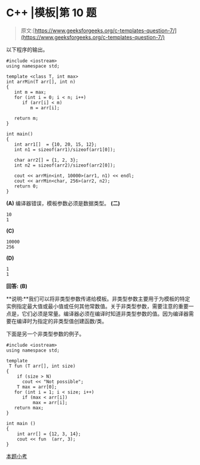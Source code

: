 # C++ |模板|第 10 题

> 原文:[https://www.geeksforgeeks.org/c-templates-question-7/](https://www.geeksforgeeks.org/c-templates-question-7/)

以下程序的输出。

```
#include <iostream>
using namespace std;

template <class T, int max>
int arrMin(T arr[], int n)
{
   int m = max;
   for (int i = 0; i < n; i++)
      if (arr[i] < m)
         m = arr[i];

   return m;
}

int main()
{
   int arr1[]  = {10, 20, 15, 12};
   int n1 = sizeof(arr1)/sizeof(arr1[0]);

   char arr2[] = {1, 2, 3};
   int n2 = sizeof(arr2)/sizeof(arr2[0]);

   cout << arrMin<int, 10000>(arr1, n1) << endl;
   cout << arrMin<char, 256>(arr2, n2);
   return 0;
}
```

**(A)** 编译器错误，模板参数必须是数据类型。
**(二)**

```
10
1
```

**(C)**

```
10000
256
```

**(D)**

```
1
1
```

**回答:** **(B)**

**说明:**我们可以将非类型参数传递给模板。非类型参数主要用于为模板的特定实例指定最大值或最小值或任何其他常数值。关于非类型参数，需要注意的重要一点是，它们必须是常量。编译器必须在编译时知道非类型参数的值。因为编译器需要在编译时为指定的非类型值创建函数/类。

下面是另一个非类型参数的例子。

```
#include <iostream>
using namespace std;

template 
 T fun (T arr[], int size)
{
    if (size > N)
      cout << "Not possible";
    T max = arr[0];
   for (int i = 1; i < size; i++)
      if (max < arr[i])
          max = arr[i];
   return max;
}

int main ()
{
    int arr[] = {12, 3, 14};
    cout << fun  (arr, 3);
}
```

[本题小考](https://www.geeksforgeeks.org/quiz-corner-gq/)